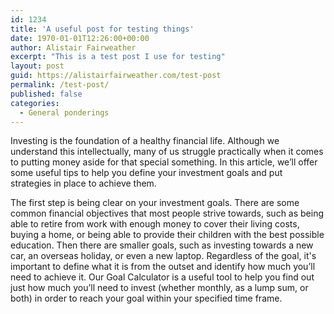 ```yaml
---
id: 1234
title: 'A useful post for testing things'
date: 1970-01-01T12:26:00+00:00
author: Alistair Fairweather
excerpt: "This is a test post I use for testing"
layout: post
guid: https://alistairfairweather.com/test-post
permalink: /test-post/
published: false
categories:
  - General ponderings
---
```


<meta property="og:image" content="https://alistairfairweather.com/assets/six-steps.png" />


Investing is the foundation of a healthy financial life. Although we understand this intellectually, many of us struggle practically when it comes to putting money aside for that special something. In this article, we’ll offer some useful tips to help you define your investment goals and put strategies in place to achieve them.  

The first step is being clear on your investment goals. There are some common financial objectives that most people strive towards, such as being able to retire from work with enough money to cover their living costs, buying a home, or being able to provide their children with the best possible education. Then there are smaller goals, such as investing towards a new car, an overseas holiday, or even a new laptop. Regardless of the goal, it's important to define what it is from the outset and identify how much you’ll need to achieve it. Our Goal Calculator is a useful tool to help you find out just how much you’ll need to invest (whether monthly, as a lump sum, or both) in order to reach your goal within your specified time frame.


